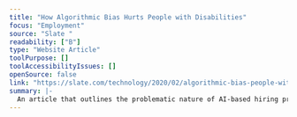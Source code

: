 ```yaml
---
title: "How Algorithmic Bias Hurts People with Disabilities"
focus: "Employment"
source: "Slate "
readability: ["B"]
type: "Website Article"
toolPurpose: []
toolAccessibilityIssues: []
openSource: false
link: "https://slate.com/technology/2020/02/algorithmic-bias-people-with-disabilities.html"
summary: |-
  An article that outlines the problematic nature of AI-based hiring practices for people with disabilties and other marginalized communities.
---
```


